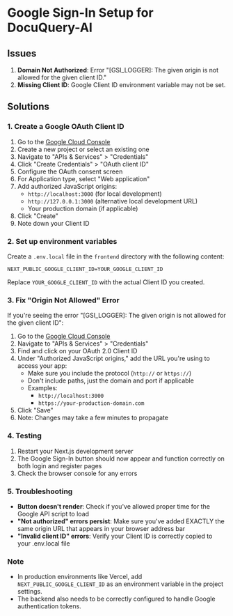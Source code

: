 # Google Sign-In Setup for DocuQuery-AI

## Issues
1. **Domain Not Authorized**: Error "[GSI_LOGGER]: The given origin is not allowed for the given client ID."
2. **Missing Client ID**: Google Client ID environment variable may not be set.

## Solutions

### 1. Create a Google OAuth Client ID
1. Go to the [Google Cloud Console](https://console.cloud.google.com/)
2. Create a new project or select an existing one
3. Navigate to "APIs & Services" > "Credentials"
4. Click "Create Credentials" > "OAuth client ID"
5. Configure the OAuth consent screen
6. For Application type, select "Web application"
7. Add authorized JavaScript origins:
   - `http://localhost:3000` (for local development)
   - `http://127.0.0.1:3000` (alternative local development URL)
   - Your production domain (if applicable)
8. Click "Create"
9. Note down your Client ID

### 2. Set up environment variables
Create a `.env.local` file in the `frontend` directory with the following content:

```
NEXT_PUBLIC_GOOGLE_CLIENT_ID=YOUR_GOOGLE_CLIENT_ID
```

Replace `YOUR_GOOGLE_CLIENT_ID` with the actual Client ID you created.

### 3. Fix "Origin Not Allowed" Error
If you're seeing the error "[GSI_LOGGER]: The given origin is not allowed for the given client ID":

1. Go to the [Google Cloud Console](https://console.cloud.google.com/)
2. Navigate to "APIs & Services" > "Credentials"
3. Find and click on your OAuth 2.0 Client ID
4. Under "Authorized JavaScript origins," add the URL you're using to access your app:
   - Make sure you include the protocol (`http://` or `https://`)
   - Don't include paths, just the domain and port if applicable
   - Examples:
     - `http://localhost:3000`
     - `https://your-production-domain.com`
5. Click "Save"
6. Note: Changes may take a few minutes to propagate

### 4. Testing
1. Restart your Next.js development server
2. The Google Sign-In button should now appear and function correctly on both login and register pages
3. Check the browser console for any errors

### 5. Troubleshooting
- **Button doesn't render**: Check if you've allowed proper time for the Google API script to load
- **"Not authorized" errors persist**: Make sure you've added EXACTLY the same origin URL that appears in your browser address bar
- **"Invalid client ID" errors**: Verify your Client ID is correctly copied to your .env.local file

### Note
- In production environments like Vercel, add `NEXT_PUBLIC_GOOGLE_CLIENT_ID` as an environment variable in the project settings.
- The backend also needs to be correctly configured to handle Google authentication tokens. 